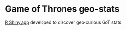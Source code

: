 # Game of Thrones geo-stats

[R Shiny app](https://dariocurr.shinyapps.io/GoT-plots/) developed to discover geo-curious GoT stats
